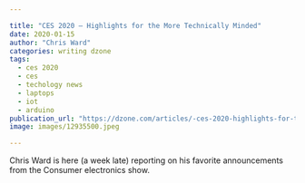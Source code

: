 ```yaml
---

title: "CES 2020 — Highlights for the More Technically Minded"
date: 2020-01-15
author: "Chris Ward"
categories: writing dzone
tags: 
  - ces 2020
  - ces
  - techology news
  - laptops
  - iot
  - arduino
publication_url: "https://dzone.com/articles/-ces-2020-highlights-for-the-more-technically-mind"
image: images/12935500.jpeg

---
```

Chris Ward is here (a week late) reporting on his favorite announcements from the Consumer electronics show.

